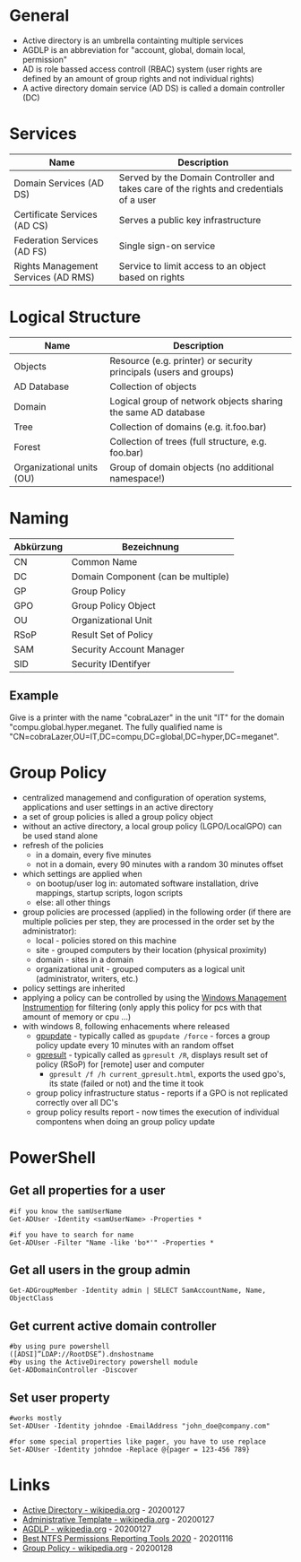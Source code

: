 # General

* Active directory is an umbrella containting multiple services
* AGDLP is an abbreviation for "account, global, domain local, permission"
* AD is role bassed access controll (RBAC) system (user rights are defined by an amount of group rights and not individual rights)
* A active directory domain service (AD DS) is called a domain controller (DC)

# Services

| Name | Description |
| --- | --- |
| Domain Services (AD DS) | Served by the Domain Controller and takes care of the rights and credentials of a user |
| Certificate Services (AD CS) | Serves a public key infrastructure |
| Federation Services (AD FS) | Single sign-on service |
| Rights Management Services (AD RMS) | Service to limit access to an object based on rights |

# Logical Structure

| Name | Description |
| --- | --- |
| Objects | Resource (e.g. printer) or security principals (users and groups) |
| AD Database | Collection of objects |
| Domain | Logical group of network objects sharing the same AD database |
| Tree | Collection of domains (e.g. it.foo.bar) |
| Forest | Collection of trees (full structure, e.g. foo.bar) |
| Organizational units (OU) | Group of domain objects (no additional namespace!) |

# Naming

| Abkürzung | Bezeichnung |
| --- | --- |
| CN | Common Name |
| DC | Domain Component (can be multiple) |
| GP | Group Policy |
| GPO | Group Policy Object |
| OU | Organizational Unit |
| RSoP | Result Set of Policy |
| SAM | Security Account Manager |
| SID | Security IDentifyer |

## Example

Give is a printer with the name "cobraLazer" in the unit "IT" for the domain "compu.global.hyper.meganet.
The fully qualified name is "CN=cobraLazer,OU=IT,DC=compu,DC=global,DC=hyper,DC=meganet".

# Group Policy

* centralized managemend and configuration of operation systems, applications and user settings in an active directory
* a set of group policies is alled a group policy object
* without an active directory, a local group policy (LGPO/LocalGPO) can be used stand alone
* refresh of the policies
    * in a domain, every five minutes
    * not in a domain, every 90 minutes with a random 30 minutes offset
* which settings are applied when
    * on bootup/user log in: automated software installation, drive mappings, startup scripts, logon scripts
    * else: all other things
* group policies are processed (applied) in the following order (if there are multiple policies per step, they are processed in the order set by the administrator):
    * local - policies stored on this machine
    * site - grouped computers by their location (physical proximity)
    * domain - sites in a domain
    * organizational unit - grouped computers as a logical unit (administrator, writers, etc.)
* policy settings are inherited
* applying a policy can be controlled by using the [Windows Management Instrumention](https://en.wikipedia.org/wiki/Windows_Management_Instrumentation) for filtering (only apply this policy for pcs with that amount of memory or cpu ...)
* with windows 8, following enhacements where released
    * [gpupdate](https://docs.microsoft.com/en-us/windows-server/administration/windows-commands/gpupdate) - typically called as `gpupdate /force` - forces a group policy update every 10 minutes with an random offset
    * [gpresult](https://docs.microsoft.com/en-us/windows-server/administration/windows-commands/gpresult) - typically called as `gpresult /R`, displays result set of policy (RSoP) for [remote] user and computer
        * `gpresult /f /h current_gpresult.html`, exports the used gpo's, its state (failed or not) and the time it took
    * group policy infrastructure status - reports if a GPO is not replicated correctly over all DC's
    * group policy results report - now times the execution of individual compontens when doing an group policy update

# PowerShell

## Get all properties for a user

```
#if you know the samUserName
Get-ADUser -Identity <samUserName> -Properties *

#if you have to search for name
Get-ADUser -Filter "Name -like 'bo*'" -Properties *
```

## Get all users in the group admin

```
Get-ADGroupMember -Identity admin | SELECT SamAccountName, Name, ObjectClass
```

## Get current active domain controller

```
#by using pure powershell
([ADSI]”LDAP://RootDSE”).dnshostname
#by using the ActiveDirectory powershell module
Get-ADDomainController -Discover
```

## Set user property

```
#works mostly
Set-ADUser -Identity johndoe -EmailAddress "john_doe@company.com"

#for some special properties like pager, you have to use replace
Set-ADUser -Identity johndoe -Replace @{pager = 123-456 789}
```


# Links

* [Active Directory - wikipedia.org](https://en.wikipedia.org/wiki/Active_Directory) - 20200127
* [Administrative Template - wikipedia.org](https://en.wikipedia.org/wiki/Administrative_Template) - 20200127
* [AGDLP - wikipedia.org](https://en.wikipedia.org/wiki/AGDLP) - 20200127
* [Best NTFS Permissions Reporting Tools 2020](https://www.dnsstuff.com/ntfs-folder-permissions-reporting-tools) - 20201116
* [Group Policy - wikipedia.org](https://en.wikipedia.org/wiki/Group_Policy) - 20200128
